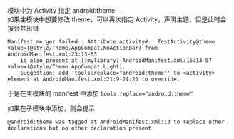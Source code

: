 模块中为 Activity 指定 android:theme  
如果主模块中想要修改 theme，可以再次指定 Activity，声明主题，但是此时会报合并出错

    Manifest merger failed : Attribute activity#...TestActivity@theme value=(@style/Theme.AppCompat.NoActionBar) from AndroidManifest.xml:23:13-63
        is also present at [:mylibrary] AndroidManifest.xml:15:13-57 value=(@style/Theme.AppCompat.Light).
        Suggestion: add 'tools:replace="android:theme"' to <activity> element at AndroidManifest.xml:21:9-24:20 to override.

于是在主模块的 manifest 中添加 `tools:replace="android:theme"`

如果在子模块中添加，则会提示

    @android:theme was tagged at AndroidManifest.xml:13 to replace other declarations but no other declaration present
